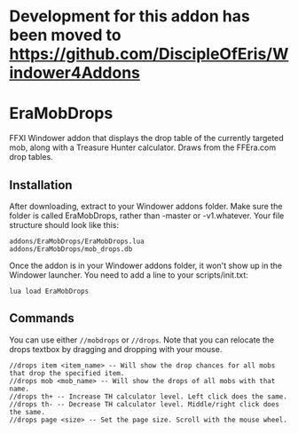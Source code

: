 # Development for this addon has been moved to https://github.com/DiscipleOfEris/Windower4Addons

# EraMobDrops
FFXI Windower addon that displays the drop table of the currently targeted mob, along with a Treasure Hunter calculator. Draws from the FFEra.com drop tables.

## Installation
After downloading, extract to your Windower addons folder. Make sure the folder is called EraMobDrops, rather than -master or -v1.whatever. Your file structure should look like this:

    addons/EraMobDrops/EraMobDrops.lua
    addons/EraMobDrops/mob_drops.db

Once the addon is in your Windower addons folder, it won't show up in the Windower launcher. You need to add a line to your scripts/init.txt:

    lua load EraMobDrops

## Commands

You can use either `//mobdrops` or `//drops`. Note that you can relocate the drops textbox by dragging and dropping with your mouse.

    //drops item <item_name> -- Will show the drop chances for all mobs that drop the specified item.  
    //drops mob <mob_name> -- Will show the drops of all mobs with that name.  
    //drops th+ -- Increase TH calculator level. Left click does the same.  
    //drops th- -- Decrease TH calculator level. Middle/right click does the same.  
    //drops page <size> -- Set the page size. Scroll with the mouse wheel.
